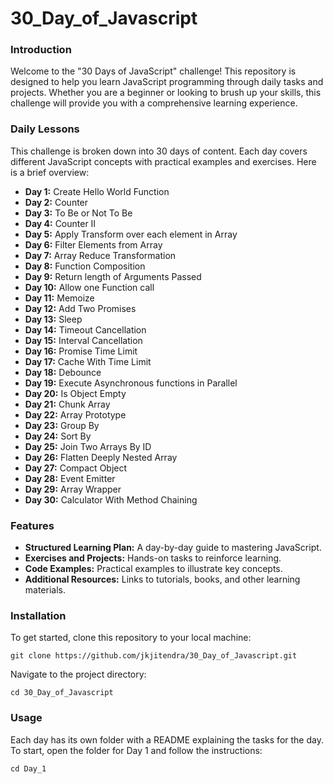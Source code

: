 # 30_Day_of_Javascript

### Introduction

Welcome to the "30 Days of JavaScript" challenge! This repository is designed to help you learn JavaScript programming through daily tasks and projects. Whether you are a beginner or looking to brush up your skills, this challenge will provide you with a comprehensive learning experience.

### Daily Lessons

This challenge is broken down into 30 days of content. Each day covers different JavaScript concepts with practical examples and exercises. Here is a brief overview:

* **Day 1:** Create Hello World Function
* **Day 2:** Counter
* **Day 3:** To Be or Not To Be
* **Day 4:** Counter II
* **Day 5:** Apply Transform over each element in Array
* **Day 6:** Filter Elements from Array
* **Day 7:** Array Reduce Transformation
* **Day 8:** Function Composition
* **Day 9:** Return length of Arguments Passed
* **Day 10:** Allow one Function call
* **Day 11:** Memoize
* **Day 12:** Add Two Promises
* **Day 13:** Sleep
* **Day 14:** Timeout Cancellation
* **Day 15:** Interval Cancellation
* **Day 16:** Promise Time Limit
* **Day 17:** Cache With Time Limit
* **Day 18:** Debounce
* **Day 19:** Execute Asynchronous functions in Parallel
* **Day 20:** Is Object Empty
* **Day 21:** Chunk Array
* **Day 22:** Array Prototype
* **Day 23:** Group By
* **Day 24:** Sort By
* **Day 25:** Join Two Arrays By ID
* **Day 26:** Flatten Deeply Nested Array
* **Day 27:** Compact Object
* **Day 28:** Event Emitter
* **Day 29:** Array Wrapper
* **Day 30:** Calculator With Method Chaining


### Features

* **Structured Learning Plan:** A day-by-day guide to mastering JavaScript.
* **Exercises and Projects:** Hands-on tasks to reinforce learning.
* **Code Examples:** Practical examples to illustrate key concepts.
* **Additional Resources:** Links to tutorials, books, and other learning materials.

### Installation

To get started, clone this repository to your local machine:

```code
git clone https://github.com/jkjitendra/30_Day_of_Javascript.git
```

Navigate to the project directory:

```code
cd 30_Day_of_Javascript
```

### Usage

Each day has its own folder with a README explaining the tasks for the day. To start, open the folder for Day 1 and follow the instructions:

```code
cd Day_1
```
